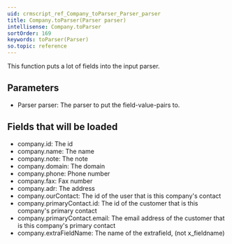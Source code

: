 ```yaml
---
uid: crmscript_ref_Company_toParser_Parser_parser
title: Company.toParser(Parser parser)
intellisense: Company.toParser
sortOrder: 169
keywords: toParser(Parser)
so.topic: reference
---
```


This function puts a lot of fields into the input parser.



## Parameters


 - Parser parser: The parser to put the field-value-pairs to.




## Fields that will be loaded

 - company.id: The id
 - company.name: The name
 - company.note: The note
 - company.domain: The domain
 - company.phone: Phone number
 - company.fax: Fax number
 - company.adr: The address
 - company.ourContact: The id of the user that is this company's contact
 - company.primaryContact.id: The id of the customer that is this company's primary contact
 - company.primaryContact.email: The email address of the customer that is this company's primary contact
 - company.extraFieldName: The name of the extrafield, (not x\_fieldname)


